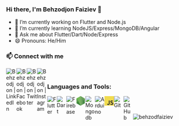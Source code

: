 ### Hi there, I'm Behzodjon Faiziev 👋
- 🔭 I’m currently working on Flutter and Node.js
- 🌱 I’m currently learning NodeJS/Express/MongoDB/Angular
- 💬 Ask me about Flutter/Dart/Node/Express
- 😄 Pronouns: He/Him

### 📫 Connect with me
[<img align="left" alt="Behzodjon | LinkedIn" width="28px" src="https://cdn.pixabay.com/photo/2017/08/23/22/59/linked-in-2674741_960_720.png" />](www.linkedin.com/in/behzod-faiziev/)
[<img align="left" alt="Behzodjon | Facebook" width="28px" src="https://images.vexels.com/media/users/3/137253/isolated/preview/90dd9f12fdd1eefb8c8976903944c026-facebook-icon-logo-by-vexels.png" />](https://www.facebook.com/behzodjon.faiziev.7/)
[<img align="left" alt="Behzodjon | Twitter" width="28px" src="https://assets3.insales.ru/assets/1/2236/1509564/1617713856/ft_icons_2_4.png" />](https://twitter.com/MrBiLLionaiRe17)
[<img align="left" alt="Behzodjon | Instagram" width="28px" src="https://pbs.twimg.com/media/DkeadI9XgAAGeWK.png" />](https://www.instagram.com/8__billionaire__8//)
<br />

### Languages and Tools:
<img align="left" alt="Flutter" width="26px" src="https://www.vectorlogo.zone/logos/flutterio/flutterio-icon.svg" />
<img align="left" alt="Dart" width="26px" src="https://www.vectorlogo.zone/logos/dartlang/dartlang-icon.svg" />
<img align="left" alt="Firebase" width="26px" src="https://www.vectorlogo.zone/logos/firebase/firebase-icon.svg" />
<img align="left" alt="Node.js" width="26px" src="https://raw.githubusercontent.com/github/explore/80688e429a7d4ef2fca1e82350fe8e3517d3494d/topics/nodejs/nodejs.png" />
<img align="left" alt="Mongodb" width="26px" src="https://www.chainnodes.ro/static/images/technologies/mongo-db-logo-01.png" />
<img align="left" alt="Arduino" width="26px" src="https://defkey.com/content/images/program/arduino-ide-2021-03-30_03-19-18-icon-resized.png" />
<img align="left" alt="JavaScript" width="26px" src="https://raw.githubusercontent.com/github/explore/80688e429a7d4ef2fca1e82350fe8e3517d3494d/topics/javascript/javascript.png" /> 
<img align="left" alt="Git" width="26px" src="https://unimys.com/wp-content/uploads/2020/08/img_5f344009812bb-300x300.png" />
<img align="left" alt="GitHub" width="26px" src="https://bitemycoin.com/wp-content/uploads/2018/06/GitHub-Logo.png" />

<br />
<br />

<p>&ensp;<img align="left" src="https://github-readme-stats.vercel.app/api/top-langs/?username=behzodfaiziev&layout=compact&hide=html" alt="behzodfaiziev" /></p>

